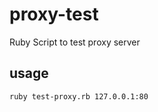 proxy-test
==========

Ruby Script to test proxy server

usage
---------


    ruby test-proxy.rb 127.0.0.1:80